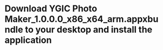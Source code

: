 # Download YGIC Photo Maker_1.0.0.0_x86_x64_arm.appxbundle to your desktop and install the application
